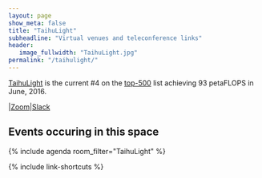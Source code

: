 ```yaml
---
layout: page
show_meta: false
title: "TaihuLight"
subheadline: "Virtual venues and teleconference links"
header:
   image_fullwidth: "TaihuLight.jpg"
permalink: "/taihulight/"
---
```


[TaihuLight](https://www.top500.org/system/179398/) is the current #4 on the
[top-500](https://www.top500.org) list achieving 93 petaFLOPS in June, 2016.


|[Zoom](https://exascaleproject.zoomgov.com/j/1605256928?pwd=bkJ3YmhwRWhodjJDOFd1Z3ZaejRkdz09)|[Slack](https://app.slack.com/client/TBYBKDF9B/C016RH29VQA)

## Events occuring in this space

{% include agenda room_filter="TaihuLight" %}

{% include link-shortcuts %}
